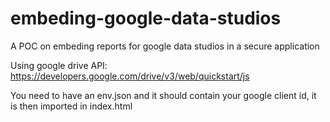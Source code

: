 # embeding-google-data-studios
A POC on embeding reports for google data studios in a secure application

Using google drive API:
https://developers.google.com/drive/v3/web/quickstart/js

You need to have an env.json and it should contain your google client id, it is then imported in index.html
